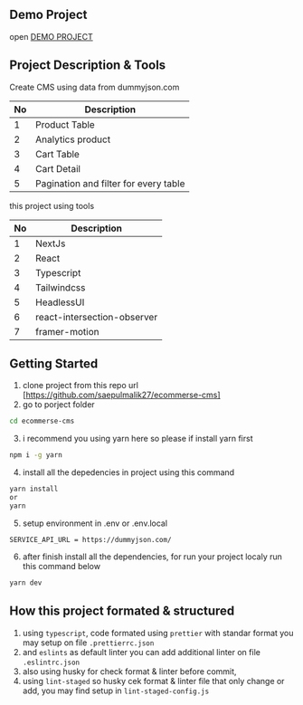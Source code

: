 ## Demo Project

open [DEMO PROJECT](https://ecommerse-cms.vercel.app)

## Project Description & Tools

Create CMS using data from dummyjson.com

| No  | Description                           |
| --- | ------------------------------------- |
| 1   | Product Table                         |
| 2   | Analytics product                     |
| 3   | Cart Table                            |
| 4   | Cart Detail                           |
| 5   | Pagination and filter for every table |

this project using tools

| No  | Description                 |
| --- | --------------------------- |
| 1   | NextJs                      |
| 2   | React                       |
| 3   | Typescript                  |
| 4   | Tailwindcss                 |
| 5   | HeadlessUI                  |
| 6   | react-intersection-observer |
| 7   | framer-motion               |

## Getting Started

1. clone project from this repo url [https://github.com/saepulmalik27/ecommerse-cms]
2. go to porject folder

```bash
cd ecommerse-cms
```

3. i recommend you using yarn here so please if install yarn first

```bash
npm i -g yarn
```

4. install all the depedencies in project using this command

```bash
yarn install
or
yarn
```

5. setup environment in .env or .env.local

```
SERVICE_API_URL = https://dummyjson.com/
```

6. after finish install all the dependencies, for run your project localy run this command below

```bash
yarn dev
```

## How this project formated & structured

1. using `typescript`, code formated using `prettier` with standar format you may setup on file `.prettierrc.json`
2. and `eslints` as default linter you can add additional linter on file `.eslintrc.json`
3. also using husky for check format & linter before commit,
4. using `lint-staged` so husky cek format & linter file that only change or add, you may find setup in `lint-staged-config.js`
